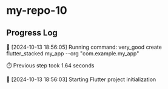 # my-repo-10
## Progress Log
🔄 [2024-10-13 18:56:05] Running command: very_good create flutter_stacked my_app --org "com.example.my_app"

⏱️ Previous step took 1.64 seconds

🔄 [2024-10-13 18:56:03] Starting Flutter project initialization
